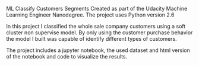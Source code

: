 ML Classify Customers Segments
Created as part of the Udacity Machine Learning Engineer Nanodegree.
The project uses Python version 2.6

In this project I classified the whole sale company customers using a soft cluster non supervise model. By only using the customer purchase behavior the model I built was capable of identify different types of customers.

The project includes a jupyter notebook, the used dataset and html version of the notebook and code to visualize the results.
